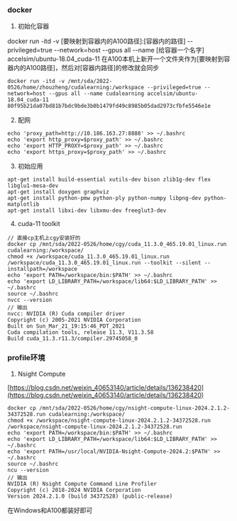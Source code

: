 ### docker
1. 初始化容器

docker run -itd -v [要映射到容器内的A100路径]:[容器内的路径] --privileged=true --network=host --gpus all --name [给容器一个名字] accelsim/ubuntu-18.04_cuda-11
在A100本机上新开一个文件夹作为[要映射到容器内的A100路径]，然后对[容器内路径]的修改就会同步
```
docker run -itd -v /mnt/sda/2022-0526/home/zhouzheng/cudalearning:/workspace --privileged=true --network=host --gpus all --name cudalearning accelsim/ubuntu-18.04_cuda-11
80f95b21da07bd81b7bdc9bde3b0b1479fd49c8985b05dad2973cfbfe5546e1e
```

2. 配网
```
echo 'proxy_path=http://10.186.163.27:8888' >> ~/.bashrc
echo 'export http_proxy=$proxy_path' >> ~/.bashrc
echo 'export HTTP_PROXY=$proxy_path' >> ~/.bashrc
echo 'export https_proxy=$proxy_path' >> ~/.bashrc
```

3. 初始应用
```
apt-get install build-essential xutils-dev bison zlib1g-dev flex libglu1-mesa-dev
apt-get install doxygen graphviz
apt-get install python-pmw python-ply python-numpy libpng-dev python-matplotlib
apt-get install libxi-dev libxmu-dev freeglut3-dev
```

4.  cuda-11 toolkit
```
// 直接cp主机上cgy安装好的
docker cp /mnt/sda/2022-0526/home/cgy/cuda_11.3.0_465.19.01_linux.run cudalearning:/workspace/
chmod +x /workspace/cuda_11.3.0_465.19.01_linux.run
/workspace/cuda_11.3.0_465.19.01_linux.run --toolkit --silent --installpath=/workspace
echo 'export PATH=/workspace/bin:$PATH' >> ~/.bashrc
echo 'export LD_LIBRARY_PATH=/workspace/lib64:$LD_LIBRARY_PATH' >> ~/.bashrc
source ~/.bashrc
nvcc --version
// 输出
nvcc: NVIDIA (R) Cuda compiler driver
Copyright (c) 2005-2021 NVIDIA Corporation
Built on Sun_Mar_21_19:15:46_PDT_2021
Cuda compilation tools, release 11.3, V11.3.58
Build cuda_11.3.r11.3/compiler.29745058_0
```
### profile环境

1. Nsight Compute

[https://blog.csdn.net/weixin_40653140/article/details/136238420](https://blog.csdn.net/weixin_40653140/article/details/136238420)
```
docker cp /mnt/sda/2022-0526/home/cgy/nsight-compute-linux-2024.2.1.2-34372528.run cudalearning:/workspace/
chmod +x /workspace/nsight-compute-linux-2024.2.1.2-34372528.run
/workspace/nsight-compute-linux-2024.2.1.2-34372528.run
echo 'export PATH=/workspace/bin:$PATH' >> ~/.bashrc
echo 'export LD_LIBRARY_PATH=/workspace/lib64:$LD_LIBRARY_PATH' >> ~/.bashrc
echo 'export PATH=/usr/local/NVIDIA-Nsight-Compute-2024.2:$PATH' >> ~/.bashrc
source ~/.bashrc
ncu --version
// 输出
NVIDIA (R) Nsight Compute Command Line Profiler
Copyright (c) 2018-2024 NVIDIA Corporation
Version 2024.2.1.0 (build 34372528) (public-release)
```
在Windows和A100都装好即可
